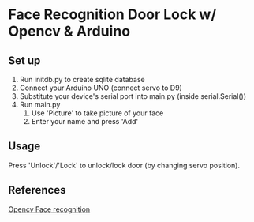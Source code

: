 # Face Recognition Door Lock w/ Opencv & Arduino
## Set up
1. Run initdb.py to create sqlite database
2. Connect your Arduino UNO (connect servo to D9)
3. Substitute your device's serial port into main.py (inside serial.Serial())
4. Run main.py
    1. Use 'Picture' to take picture of your face
    2. Enter your name and press 'Add'

## Usage
Press 'Unlock'/'Lock' to unlock/lock door (by changing servo position).

## References
[Opencv Face recognition](https://github.com/Aryal007/opencv_face_recognition)
